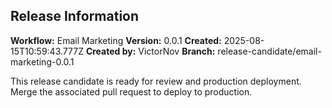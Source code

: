 ## Release Information

**Workflow:** Email Marketing
**Version:** 0.0.1
**Created:** 2025-08-15T10:59:43.777Z
**Created by:** VictorNov
**Branch:** release-candidate/email-marketing-0.0.1

This release candidate is ready for review and production deployment.
Merge the associated pull request to deploy to production.
